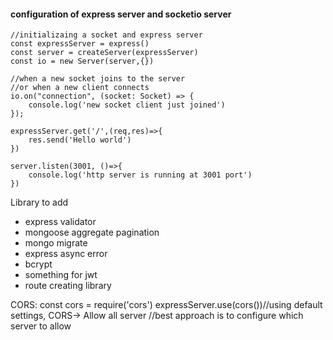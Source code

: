 #### configuration of express server and socketio server
```
//initializaing a socket and express server
const expressServer = express()
const server = createServer(expressServer)
const io = new Server(server,{})

//when a new socket joins to the server
//or when a new client connects
io.on("connection", (socket: Socket) => {
    console.log('new socket client just joined')
});

expressServer.get('/',(req,res)=>{
    res.send('Hello world')
})

server.listen(3001, ()=>{
    console.log('http server is running at 3001 port')
})
```

Library to add
* express validator
* mongoose aggregate pagination
* mongo migrate
* express async error
* bcrypt
* something for jwt
* route creating library

CORS:
const cors = require('cors')
expressServer.use(cors())//using default settings, CORS-> Allow all server
//best approach is to configure which server to allow